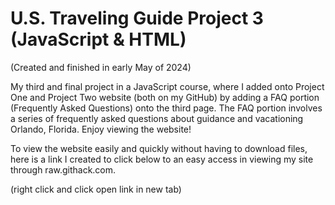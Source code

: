 # U.S. Traveling Guide Project 3 (JavaScript & HTML)

(Created and finished in early May of 2024)

My third and final project in a JavaScript course, where I added onto Project One and Project Two website (both on my GitHub) by adding a FAQ portion (Frequently Asked Questions) onto the third page. The FAQ portion involves a series of frequently asked questions about guidance and vacationing Orlando, Florida. Enjoy viewing the website!

To view the website easily and quickly without having to download files, here is a link I created to click below to an easy access in viewing my site through raw.githack.com.

(right click and click open link in new tab)


